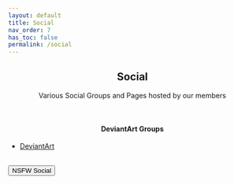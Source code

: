 ```yaml
---
layout: default
title: Social
nav_order: 7
has_toc: false
permalink: /social
---
```


<div class="card">
<div class="container">
<h2 class="text-small" style="text-align:center">Social</h2>
<p class="text-small" style="text-align:center">Various Social Groups and Pages hosted by our members</p>
</div>
</div>
<br />

<!-- 
{: .note }
> {: .opaque }
> 
>
> 
-->

<div class="card">
<div class="responsive">
<h4 style="text-align:center">DeviantArt Groups</h4>
<ul>
    <li><a href="https://www.deviantart.com/the-back-room" target="_blank">DeviantArt</a></li>
</ul>
</div>
</div>
<!-- ////////////////////////////////////////////////////////////////////////////////////////////////////////////////////// -->
<br />
<a href="/social/nsfw">
<button type="button" name="button" class="btn">NSFW Social</button></a> 
<br />
<!-- ////////////////////////////////////////////////////////////////////////////////////////////////////////////////////// -->
